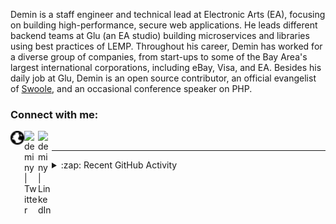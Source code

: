 Demin is a staff engineer and technical lead at Electronic Arts (EA), focusing on building high-performance, secure web applications. He leads different backend teams at Glu (an EA studio) building microservices and libraries using best practices of LEMP. Throughout his career, Demin has worked for a diverse group of companies, from start-ups to some of the Bay Area's largest international corporations, including eBay, Visa, and EA. Besides his daily job at Glu, Demin is an open source contributor, an official evangelist of [Swoole](https://github.com/swoole/swoole-src), and an occasional conference speaker on PHP.

### Connect with me:

[<img align="left" alt="https://deminy.in" width="22px" src="https://raw.githubusercontent.com/iconic/open-iconic/master/svg/globe.svg" />][website]
[<img align="left" alt="deminy | Twitter" width="22px" src="https://cdn.jsdelivr.net/npm/simple-icons@v3/icons/twitter.svg" />][twitter]
[<img align="left" alt="deminy | LinkedIn" width="22px" src="https://cdn.jsdelivr.net/npm/simple-icons@v3/icons/linkedin.svg" />][linkedin]

<br />

[website]: https://deminy.in
[linkedin]: https://www.linkedin.com/in/deminy
[twitter]: https://twitter.com/deminy

---

<details>
  <summary>:zap: Recent GitHub Activity</summary>

<!--START_SECTION:activity-->
1. 💪 Opened PR [#4916](https://github.com/swoole/swoole-src/pull/4916) in [swoole/swoole-src](https://github.com/swoole/swoole-src)
2. 🗣 Commented on [#4915](https://github.com/swoole/swoole-src/issues/4915) in [swoole/swoole-src](https://github.com/swoole/swoole-src)
3. 💪 Opened PR [#4913](https://github.com/swoole/swoole-src/pull/4913) in [swoole/swoole-src](https://github.com/swoole/swoole-src)
4. 🗣 Commented on [#53](https://github.com/DarkGhostHunter/Preloader/issues/53) in [DarkGhostHunter/Preloader](https://github.com/DarkGhostHunter/Preloader)
5. 🗣 Commented on [#4810](https://github.com/swoole/swoole-src/issues/4810) in [swoole/swoole-src](https://github.com/swoole/swoole-src)
<!--END_SECTION:activity-->

</details>
